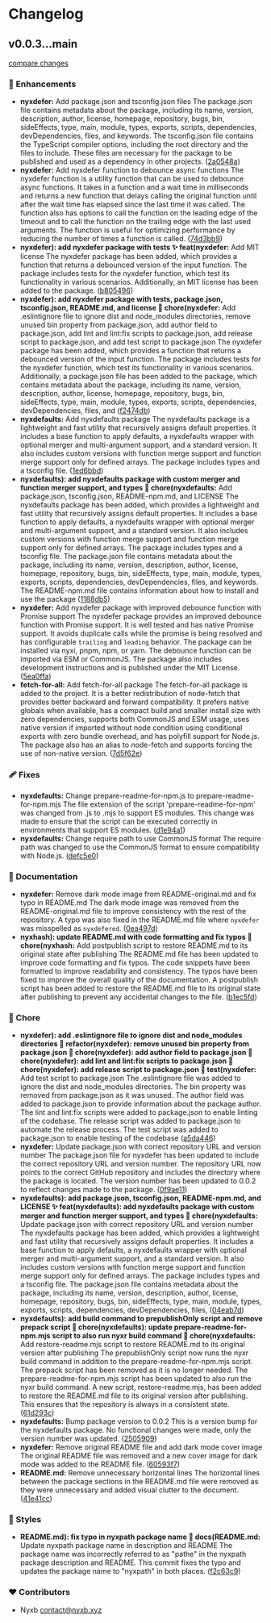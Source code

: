# Changelog


## v0.0.3...main

[compare changes](https://github.com/nyxblabs/CodeBoost/compare/v0.0.3...main)


### 🚀 Enhancements

  - **nyxdefer:** Add package.json and tsconfig.json files The package.json file contains metadata about the package, including its name, version, description, author, license, homepage, repository, bugs, bin, sideEffects, type, main, module, types, exports, scripts, dependencies, devDependencies, files, and keywords. The tsconfig.json file contains the TypeScript compiler options, including the root directory and the files to include. These files are necessary for the package to be published and used as a dependency in other projects. ([2a0548a](https://github.com/nyxblabs/CodeBoost/commit/2a0548a))
  - **nyxdefer:** Add nyxdefer function to debounce async functions The nyxdefer function is a utility function that can be used to debounce async functions. It takes in a function and a wait time in milliseconds and returns a new function that delays calling the original function until after the wait time has elapsed since the last time it was called. The function also has options to call the function on the leading edge of the timeout and to call the function on the trailing edge with the last used arguments. The function is useful for optimizing performance by reducing the number of times a function is called. ([74d3bb9](https://github.com/nyxblabs/CodeBoost/commit/74d3bb9))
  - **nyxdefer): add nyxdefer package with tests ✨ feat(nyxdefer:** Add MIT license The nyxdefer package has been added, which provides a function that returns a debounced version of the input function. The package includes tests for the nyxdefer function, which test its functionality in various scenarios. Additionally, an MIT license has been added to the package. ([b805496](https://github.com/nyxblabs/CodeBoost/commit/b805496))
  - **nyxdefer): add nyxdefer package with tests, package.json, tsconfig.json, README.md, and license 🏡 chore(nyxdefer:** Add .eslintignore file to ignore dist and node_modules directories, remove unused bin property from package.json, add author field to package.json, add lint and lint:fix scripts to package.json, add release script to package.json, and add test script to package.json The nyxdefer package has been added, which provides a function that returns a debounced version of the input function. The package includes tests for the nyxdefer function, which test its functionality in various scenarios. Additionally, a package.json file has been added to the package, which contains metadata about the package, including its name, version, description, author, license, homepage, repository, bugs, bin, sideEffects, type, main, module, types, exports, scripts, dependencies, devDependencies, files, and ([f2474db](https://github.com/nyxblabs/CodeBoost/commit/f2474db))
  - **nyxdefaults:** Add nyxdefaults package The nyxdefaults package is a lightweight and fast utility that recursively assigns default properties. It includes a base function to apply defaults, a nyxdefaults wrapper with optional merger and multi-argument support, and a standard version. It also includes custom versions with function merge support and function merge support only for defined arrays. The package includes types and a tsconfig file. ([1ed6bbd](https://github.com/nyxblabs/CodeBoost/commit/1ed6bbd))
  - **nyxdefaults): add nyxdefaults package with custom merger and function merger support, and types 🏡 chore(nyxdefaults:** Add package.json, tsconfig.json, README-npm.md, and LICENSE The nyxdefaults package has been added, which provides a lightweight and fast utility that recursively assigns default properties. It includes a base function to apply defaults, a nyxdefaults wrapper with optional merger and multi-argument support, and a standard version. It also includes custom versions with function merge support and function merge support only for defined arrays. The package includes types and a tsconfig file. The package.json file contains metadata about the package, including its name, version, description, author, license, homepage, repository, bugs, bin, sideEffects, type, main, module, types, exports, scripts, dependencies, devDependencies, files, and keywords. The README-npm.md file contains information about how to install and use the package ([1188db5](https://github.com/nyxblabs/CodeBoost/commit/1188db5))
  - **nyxdefer:** Add nyxdefer package with improved debounce function with Promise support The nyxdefer package provides an improved debounce function with Promise support. It is well tested and has native Promise support. It avoids duplicate calls while the promise is being resolved and has configurable `trailing` and `leading` behavior. The package can be installed via nyxi, pnpm, npm, or yarn. The debounce function can be imported via ESM or CommonJS. The package also includes development instructions and is published under the MIT License. ([5ea0ffa](https://github.com/nyxblabs/CodeBoost/commit/5ea0ffa))
  - **fetch-for-all:** Add fetch-for-all package The fetch-for-all package is added to the project. It is a better redistribution of node-fetch that provides better backward and forward compatibility. It prefers native globals when available, has a compact build and smaller install size with zero dependencies, supports both CommonJS and ESM usage, uses native version if imported without node condition using conditional exports with zero bundle overhead, and has polyfill support for Node.js. The package also has an alias to node-fetch and supports forcing the use of non-native version. ([7d5f62e](https://github.com/nyxblabs/CodeBoost/commit/7d5f62e))

### 🩹 Fixes

  - **nyxdefaults:** Change prepare-readme-for-npm.js to prepare-readme-for-npm.mjs The file extension of the script 'prepare-readme-for-npm' was changed from .js to .mjs to support ES modules. This change was made to ensure that the script can be executed correctly in environments that support ES modules. ([d1e94a1](https://github.com/nyxblabs/CodeBoost/commit/d1e94a1))
  - **nyxdefaults:** Change require path to use CommonJS format The require path was changed to use the CommonJS format to ensure compatibility with Node.js. ([defc5e0](https://github.com/nyxblabs/CodeBoost/commit/defc5e0))

### 📖 Documentation

  - **nyxdefer:** Remove dark mode image from README-original.md and fix typo in README.md The dark mode image was removed from the README-original.md file to improve consistency with the rest of the repository. A typo was also fixed in the README.md file where `nyxdefer` was misspelled as `nyxdefered`. ([0ea497d](https://github.com/nyxblabs/CodeBoost/commit/0ea497d))
  - **nyxhash): update README.md with code formatting and fix typos 🚀 chore(nyxhash:** Add postpublish script to restore README.md to its original state after publishing The README.md file has been updated to improve code formatting and fix typos. The code snippets have been formatted to improve readability and consistency. The typos have been fixed to improve the overall quality of the documentation. A postpublish script has been added to restore the README.md file to its original state after publishing to prevent any accidental changes to the file. ([b1ec5fd](https://github.com/nyxblabs/CodeBoost/commit/b1ec5fd))

### 🏡 Chore

  - **nyxdefer): add .eslintignore file to ignore dist and node_modules directories 🚚 refactor(nyxdefer): remove unused bin property from package.json 👤 chore(nyxdefer): add author field to package.json 🔧 chore(nyxdefer): add lint and lint:fix scripts to package.json 🚀 chore(nyxdefer): add release script to package.json 🔬 test(nyxdefer:** Add test script to package.json The .eslintignore file was added to ignore the dist and node_modules directories. The bin property was removed from package.json as it was unused. The author field was added to package.json to provide information about the package author. The lint and lint:fix scripts were added to package.json to enable linting of the codebase. The release script was added to package.json to automate the release process. The test script was added to package.json to enable testing of the codebase ([a5da446](https://github.com/nyxblabs/CodeBoost/commit/a5da446))
  - **nyxdefer:** Update package.json with correct repository URL and version number The package.json file for nyxdefer has been updated to include the correct repository URL and version number. The repository URL now points to the correct GitHub repository and includes the directory where the package is located. The version number has been updated to 0.0.2 to reflect changes made to the package. ([0f9ae11](https://github.com/nyxblabs/CodeBoost/commit/0f9ae11))
  - **nyxdefaults): add package.json, tsconfig.json, README-npm.md, and LICENSE ✨ feat(nyxdefaults): add nyxdefaults package with custom merger and function merger support, and types 🚀 chore(nyxdefaults:** Update package.json with correct repository URL and version number The nyxdefaults package has been added, which provides a lightweight and fast utility that recursively assigns default properties. It includes a base function to apply defaults, a nyxdefaults wrapper with optional merger and multi-argument support, and a standard version. It also includes custom versions with function merge support and function merge support only for defined arrays. The package includes types and a tsconfig file. The package.json file contains metadata about the package, including its name, version, description, author, license, homepage, repository, bugs, bin, sideEffects, type, main, module, types, exports, scripts, dependencies, devDependencies, files, ([04eab7d](https://github.com/nyxblabs/CodeBoost/commit/04eab7d))
  - **nyxdefaults): add build command to prepublishOnly script and remove prepack script 🔧 chore(nyxdefaults): update prepare-readme-for-npm.mjs script to also run nyxr build command 🔧 chore(nyxdefaults:** Add restore-readme.mjs script to restore README.md to its original version after publishing The prepublishOnly script now runs the nyxr build command in addition to the prepare-readme-for-npm.mjs script. The prepack script has been removed as it is no longer needed. The prepare-readme-for-npm.mjs script has been updated to also run the nyxr build command. A new script, restore-readme.mjs, has been added to restore the README.md file to its original version after publishing. This ensures that the repository is always in a consistent state. ([61d293c](https://github.com/nyxblabs/CodeBoost/commit/61d293c))
  - **nyxdefaults:** Bump package version to 0.0.2 This is a version bump for the nyxdefaults package. No functional changes were made, only the version number was updated. ([2505909](https://github.com/nyxblabs/CodeBoost/commit/2505909))
  - **nyxdefer:** Remove original README file and add dark mode cover image The original README file was removed and a new cover image for dark mode was added to the README file. ([60593f7](https://github.com/nyxblabs/CodeBoost/commit/60593f7))
  - **README.md:** Remove unnecessary horizontal lines The horizontal lines between the package sections in the README.md file were removed as they were unnecessary and added visual clutter to the document. ([41e41cc](https://github.com/nyxblabs/CodeBoost/commit/41e41cc))

### 🎨 Styles

  - **README.md): fix typo in nyxpath package name 📝 docs(README.md:** Update nyxpath package name in description and README The package name was incorrectly referred to as "pathe" in the nyxpath package description and README. This commit fixes the typo and updates the package name to "nyxpath" in both places. ([f2c63c9](https://github.com/nyxblabs/CodeBoost/commit/f2c63c9))

### ❤️  Contributors

- Nyxb <contact@nyxb.xyz>

